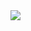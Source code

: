 <img src="https://codefirst.iut.uca.fr/git/samuel.pinto/entrepot/raw/branch/master/diagramme/paquetage.png.png">